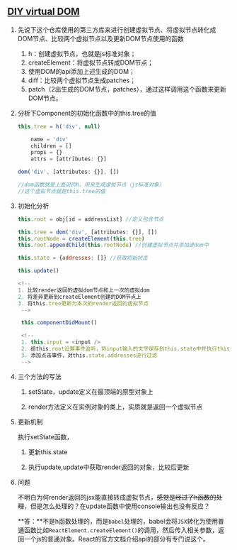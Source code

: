 ## [DIY virtual DOM](https://github.com/gimenete/ui-state-sync)

1. 先说下这个仓库使用的第三方库来进行创建虚拟节点、将虚拟节点转化成DOM节点、比较两个虚拟节点以及更新DOM节点使用的函数

    1. h：创建虚拟节点，也就是js标准对象；
    2. createElement：将虚拟节点转成DOM节点；
    3. 使用DOM的api添加上述生成的DOM；
    4. diff：比较两个虚拟节点生成patches；
    5. patch（2出生成的DOM节点，patches），通过这样调用这个函数来更新DOM节点。

2. 分析下Component的初始化函数中的this.tree的值

    ```javascript
    this.tree = h('div', null)

        name = 'div'
        children = []
        props = {}
        attrs = [attributes: {}]

    dom('div', [attributes: {}], [])

    //dom函数就是上面说的h，用来生成虚拟节点（js标准对象）
    //这个虚拟节点就是this.tree的值
    ```

3. 初始化分析

    ```javascript
    this.root = obj[id = addressList] //定义包含节点  

    this.tree = dom('div', [attributes: {}], [])
    this.rootNode = createElement(this.tree)
    this.root.appendChild(this.rootNode) //创建虚拟节点并添加进dom中  

    this.state = {addresses: []} //获取初始状态

    this.update()

    <!-- 
    1. 比较render返回的虚拟dom节点和上一次的虚拟dom
    2. 将差异更新到createElement创建的DOM节点上
    3. 将this.tree更新为本次的render返回的虚拟节点
     -->

     this.componentDidMount()

     <!-- 
     1. this.input = <input />
     2. 给this.root设置事件监听，将input输入的文字保存到this.state中并执行this.update()函数
     3. 添加点击事件，对this.state.addresses进行过滤
     -->
    ```

4. 三个方法的写法

    1. setState，update定义在最顶端的原型对象上

    2. render方法定义在实例对象的类上，实质就是返回一个虚拟节点

5. 更新机制

    执行setState函数，

    1. 更新this.state

    2. 执行update,update中获取render返回的对象，比较后更新

6. 问题

    不明白为何render返回的jsx能直接转成虚拟节点，~~感觉是经过了h函数的处理~~，但是怎么处理的？在update函数中使用console输出也没有反应？

    **答：**不是h函数处理的，而是`babel`处理的，babel会将`JSX`转化为使用普通函数比如`ReactElement.createElement()`的调用，然后传入相关参数，返回一个js的普通对象。React的官方文档介绍api的部分有专门说这个。